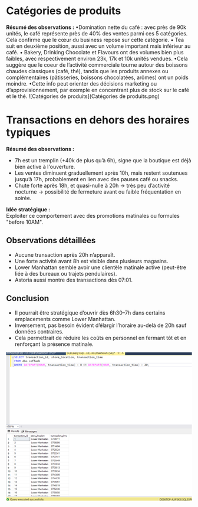# Catégories de produits

**Résumé des observations :**
•Domination nette du café : avec près de 90k unités, le café représente près de 40% des ventes parmi ces 5 catégories. Cela confirme que le cœur du business repose sur cette catégorie.
• Tea suit en deuxième position, aussi avec un volume important mais inférieur au café.
• Bakery, Drinking Chocolate et Flavours ont des volumes bien plus faibles, avec respectivement environ 23k, 17k et 10k unités vendues. 
•Cela suggère que le coeur de l’activité commerciale tourne autour des boissons chaudes classiques (café, thé), tandis que les produits annexes ou complémentaires (pâtisseries, boissons chocolatées, arômes) ont un poids moindre.
•Cette info peut orienter des décisions marketing ou d’approvisionnement, par exemple en concentrant plus de stock sur le café et le thé. 
![Catégories de produits](Catégories de produits.png)




# Transactions en dehors des horaires typiques

**Résumé des observations :**

- 7h est un tremplin (+40k de plus qu’à 6h), signe que la boutique est déjà bien active à l'ouverture.  
- Les ventes diminuent graduellement après 10h, mais restent soutenues jusqu’à 17h, probablement en lien avec des pauses café ou snacks.  
- Chute forte après 18h, et quasi-nulle à 20h → très peu d’activité nocturne → possibilité de fermeture avant ou faible fréquentation en soirée.

**Idée stratégique :**  
Exploiter ce comportement avec des promotions matinales ou formules "before 10AM".
## Observations détaillées
- Aucune transaction après 20h n’apparaît.  
- Une forte activité avant 8h est visible dans plusieurs magasins.  
- Lower Manhattan semble avoir une clientèle matinale active (peut-être liée à des bureaux ou trajets pendulaires).  
- Astoria aussi montre des transactions dès 07:01.
## Conclusion

- Il pourrait être stratégique d’ouvrir dès 6h30–7h dans certains emplacements comme Lower Manhattan.  
- Inversement, pas besoin évident d’élargir l’horaire au-delà de 20h sauf données contraires.  
- Cela permettrait de réduire les coûts en personnel en fermant tôt et en renforçant la présence matinale.

![Transactions en dehors des horaires typiques](transactions_en_dehors_horaires.png)
